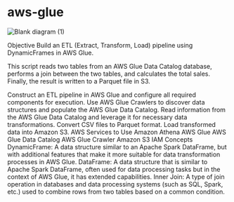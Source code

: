 # aws-glue

![Blank diagram (1)](https://github.com/user-attachments/assets/cb00fef1-76b9-46b7-8382-8268afb0ef7a)

Objective
Build an ETL (Extract, Transform, Load) pipeline using DynamicFrames in AWS Glue.

This script reads two tables from an AWS Glue Data Catalog database, performs a join between the two tables, and calculates the total sales. Finally, the result is written to a Parquet file in S3.

Construct an ETL pipeline in AWS Glue and configure all required components for execution.
Use AWS Glue Crawlers to discover data structures and populate the AWS Glue Data Catalog.
Read information from the AWS Glue Data Catalog and leverage it for necessary data transformations.
Convert CSV files to Parquet format.
Load transformed data into Amazon S3.
AWS Services to Use
Amazon Athena
AWS Glue
AWS Glue Data Catalog
AWS Glue Crawler
Amazon S3
IAM
Concepts
DynamicFrame: A data structure similar to an Apache Spark DataFrame, but with additional features that make it more suitable for data transformation processes in AWS Glue.
DataFrame: A data structure that is similar to Apache Spark DataFrame, often used for data processing tasks but in the context of AWS Glue, it has extended capabilities.
Inner Join: A type of join operation in databases and data processing systems (such as SQL, Spark, etc.) used to combine rows from two tables based on a common condition.
